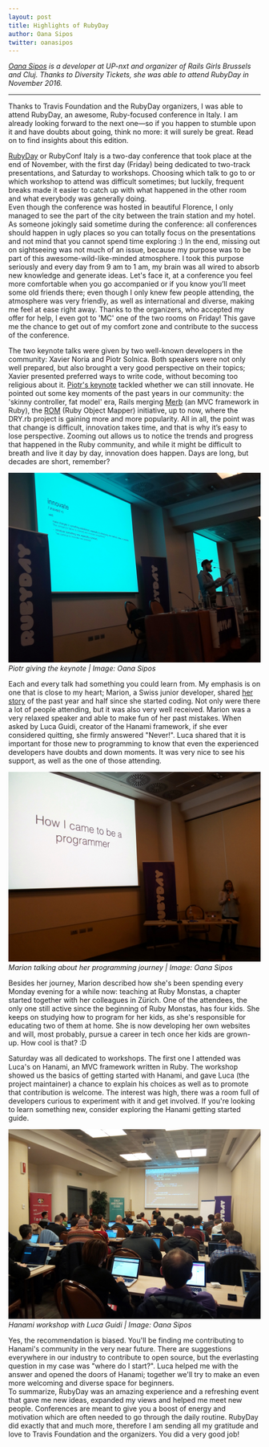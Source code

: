 ```yaml
---
layout: post
title: Highlights of RubyDay
author: Oana Sipos
twitter: oanasipos
---
```


*[Oana Sipos](http://twitter.com/oanasipos) is a developer at UP-nxt and organizer of Rails Girls Brussels and Cluj. Thanks to Diversity Tickets, she was able to attend RubyDay in November 2016.*

---

Thanks to Travis Foundation and the RubyDay organizers, I was able to attend RubyDay, an awesome, Ruby-focused conference in Italy. I am already looking forward to the next one—so if you happen to stumble upon it and have doubts about going, think no more: it will surely be great. Read on to find insights about this edition.  

[RubyDay](http://www.rubyday.it/) or RubyConf Italy is a two-day conference that took place at the end of November, with the first day (Friday) being dedicated to two-track presentations, and Saturday to workshops. Choosing which talk to go to or which workshop to attend was difficult sometimes; but luckily, frequent breaks made it easier to catch up with what happened in the other room and what everybody was generally doing.  
Even though the conference was hosted in beautiful Florence, I only managed to see the part of the city between the train station and my hotel. As someone jokingly said sometime during the conference: all conferences should happen in ugly places so you can totally focus on the presentations and not mind that you cannot spend time exploring :) In the end, missing out on sightseeing  was not much of an issue, because my purpose was to be part of this awesome-wild-like-minded atmosphere. I took this purpose seriously and every day from 9 am to 1 am, my brain was all wired to absorb new knowledge and generate ideas.
Let's face it, at a conference you feel more comfortable when you go accompanied or if you know you’ll meet some old friends there; even though I only knew few people attending, the atmosphere was very friendly, as well as international and diverse, making me feel at ease right away. Thanks to the organizers, who accepted my offer for help, I even got to 'MC' one of the two rooms on Friday! This gave me the chance to get out of my comfort zone and contribute to the success of the conference.


The two keynote talks were given by two well-known developers in the community: Xavier Noria and Piotr Solnica. Both speakers were not only well prepared, but also brought a very good perspective on their topics; Xavier presented preferred ways to write code, without becoming too religious about it.
[Piotr's keynote](http://www.slideshare.net/PiotrSolnica/rubyday-2016-can-we-still-innovate) tackled whether we can still innovate. He pointed out some key moments of the past years in our community: the 'skinny controller, fat model' era, Rails merging [Merb](https://en.wikipedia.org/wiki/Merb) (an MVC framework in Ruby), the [ROM](http://rom-rb.org/) (Ruby Object Mapper) initiative, up to now, where the DRY.rb project is gaining more and more popularity. All in all, the point was that change is difficult, innovation takes time, and that is why it’s easy to lose perspective. Zooming out allows us to notice the trends and progress that happened in the Ruby community, and while it might be difficult to breath and live it day by day, innovation does happen. Days are long, but decades are short, remember?  

![](/images/blog/2016-12-15-rubyday-piotr.jpg)
<em> Piotr giving the keynote | Image: Oana Sipos</em>

Each and every talk had something you could learn from. My emphasis is on one that is close to my heart; Marion, a Swiss junior developer, shared [her story](http://slides.com/marionschleifer/deck#/1) of the past year and half since she started coding. Not only were there a lot of people attending, but it was also very well received. Marion was a very relaxed speaker and able to make fun of her past mistakes. When asked by Luca Guidi, creator of the Hanami framework, if she ever considered quitting, she firmly answered "Never!". Luca shared that it is important for those new to programming to know that even the experienced developers have doubts and down moments. It was very nice to see his support, as well as the one of those attending.  


![](/images/blog/2016-12-15-rubyday-marion.jpg)
<em> Marion talking about her programming journey | Image: Oana Sipos</em>

Besides her journey, Marion described how she's been spending every Monday evening for a while now: teaching at Ruby Monstas, a chapter started together with her colleagues in Zürich. One of the attendees, the only one still active since the beginning of Ruby Monstas, has four kids. She keeps on studying how to program for her kids, as she's responsible for educating two of them at home. She is now developing her own websites and will, most probably, pursue a career in tech once her kids are grown-up. How cool is that? :D  

Saturday was all dedicated to workshops. The first one I attended was Luca's on Hanami, an MVC framework written in Ruby. The workshop showed us the basics of getting started with Hanami, and gave Luca (the project maintainer) a chance to explain his choices as well as to promote that contribution is welcome. The interest was high, there was a room full of developers curious to experiment with it and get involved. If you're looking to learn something new, consider exploring the Hanami getting started guide.  


![](/images/blog/2016-12-15-rubyday-hanami.jpg)
<em> Hanami workshop with Luca Guidi | Image: Oana Sipos</em>

Yes, the recommendation is biased. You'll be finding me contributing to Hanami's community in the very near future. There are suggestions everywhere in our industry to contribute to open source, but the everlasting question in my case was "where do I start?". Luca helped me with the answer and opened the doors of Hanami; together we'll try to make an even more welcoming and diverse space for beginners.  
To summarize, RubyDay was an amazing experience and a refreshing event that gave me new ideas, expanded my views and helped me meet new people. Conferences are meant to give you a boost of energy and motivation which are often needed to go through the daily routine. RubyDay did exactly that and much more, therefore I am sending all my gratitude and love to Travis Foundation and the organizers. You did a very good job!
